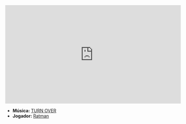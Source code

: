 <iframe width="560" height="315" src="https://www.youtube.com/embed/9CBXbGacBl0?si=Yl4k4xWnmySyQONh" title="YouTube video player" frameborder="0" allow="accelerometer; autoplay; clipboard-write; encrypted-media; gyroscope; picture-in-picture; web-share" referrerpolicy="strict-origin-when-cross-origin" allowfullscreen></iframe>

- **Música:** [TURN OVER](../Músicas/TURN%20OVER.md)
- **Jogador:** [Ratman](content/Jogadores/Ratman.md)